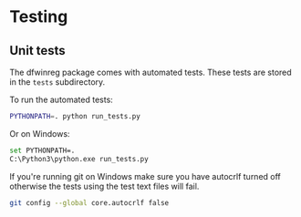 # Testing

## Unit tests

The dfwinreg package comes with automated tests. These tests are stored in the
`tests` subdirectory.

To run the automated tests:

```bash
PYTHONPATH=. python run_tests.py
```

Or on Windows:

```bash
set PYTHONPATH=.
C:\Python3\python.exe run_tests.py
```

If you're running git on Windows make sure you have autocrlf turned off
otherwise the tests using the test text files will fail.

```bash
git config --global core.autocrlf false
```

